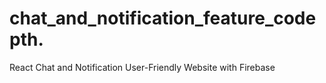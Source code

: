# chat_and_notification_feature_codepth.
React Chat and Notification User-Friendly Website with Firebase
